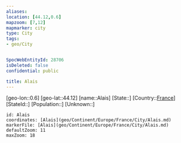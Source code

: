 ```yaml
---
aliases: 
location: [44.12,0.6]
mapzoom: [7,12] 
mapmarker: city 
type: City
tags:
- geo/City


SpocWebEntityId: 28706
isDeleted: false
confidential: public

title: Alais
---
```

[geo-lon::0.6]
[geo-lat::44.12]
[name::Alais]
[State::]
[Country::[France](geo/Continent/Europe/France.md)]
[StateId::]
[Population::]
[Unknown::]


```leaflet
id: Alais
coordinates: [Alais](geo/Continent/Europe/France/City/Alais.md)
markerFile: [Alais](geo/Continent/Europe/France/City/Alais.md)
defaultZoom: 11 
maxZoom: 18
```


